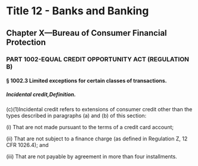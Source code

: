 
# Title 12 - Banks and Banking
## Chapter X—Bureau of Consumer Financial Protection
### PART 1002-EQUAL CREDIT OPPORTUNITY ACT (REGULATION B)
#### § 1002.3 Limited exceptions for certain classes of transactions.
##### Incidental credit,Definition.

(c)(1)Incidental credit refers to extensions of consumer credit other than the types described in paragraphs (a) and (b) of this section:

(i) That are not made pursuant to the terms of a credit card account;

(ii) That are not subject to a finance charge (as defined in Regulation Z, 12 CFR 1026.4); and

(iii) That are not payable by agreement in more than four installments.
